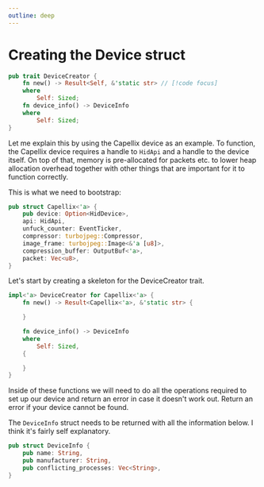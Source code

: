 ```yaml
---
outline: deep
---
```


# Creating the Device struct

```rust
pub trait DeviceCreator {
    fn new() -> Result<Self, &'static str> // [!code focus]
    where
        Self: Sized;
    fn device_info() -> DeviceInfo
    where
        Self: Sized;
}
```

Let me explain this by using the Capellix device as an example. To function, the Capellix device requires a handle to `HidApi` and a handle to the device itself. On top of that, memory is pre-allocated for packets etc. to lower heap allocation overhead together with other things that are important for it to function correctly.

This is what we need to bootstrap:

```rust
pub struct Capellix<'a> {
    pub device: Option<HidDevice>,
    api: HidApi,
    unfuck_counter: EventTicker,
    compressor: turbojpeg::Compressor,
    image_frame: turbojpeg::Image<&'a [u8]>,
    compression_buffer: OutputBuf<'a>,
    packet: Vec<u8>,
}
```

Let's start by creating a skeleton for the DeviceCreator trait.

```rust
impl<'a> DeviceCreator for Capellix<'a> {
    fn new() -> Result<Capellix<'a>, &'static str> {

    }

    fn device_info() -> DeviceInfo
    where
        Self: Sized,
    {

    }
}
```

Inside of these functions we will need to do all the operations required to set up our device and return an error in case it doesn't work out. Return an error if your device cannot be found.

The `DeviceInfo` struct needs to be returned with all the information below. I think it's fairly self explanatory.

```rust
pub struct DeviceInfo {
    pub name: String,
    pub manufacturer: String,
    pub conflicting_processes: Vec<String>,
}
```
